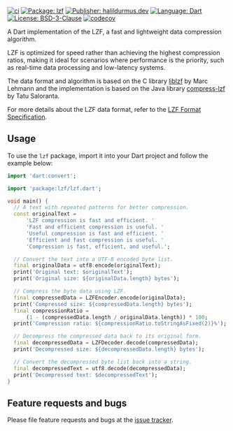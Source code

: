 [![ci][ci_badge]][ci_link]
[![Package: lzf][package_badge]][package_link]
[![Publisher: halildurmus.dev][publisher_badge]][publisher_link]
[![Language: Dart][language_badge]][language_link]
[![License: BSD-3-Clause][license_badge]][license_link]
[![codecov][codecov_badge_link]][codecov_link]

A Dart implementation of the LZF, a fast and lightweight data compression
algorithm.

LZF is optimized for speed rather than achieving the highest compression ratios,
making it ideal for scenarios where performance is the priority, such as
real-time data processing and low-latency systems.

The data format and algorithm is based on the C library
[liblzf](https://software.schmorp.de/pkg/liblzf.html) by Marc Lehmann and the
implementation is based on the Java library
[compress-lzf](https://github.com/ning/compress) by Tatu Saloranta.

For more details about the LZF data format, refer to the
[LZF Format Specification][].

## Usage

To use the `lzf` package, import it into your Dart project and follow the
example below:

```dart
import 'dart:convert';

import 'package:lzf/lzf.dart';

void main() {
  // A text with repeated patterns for better compression.
  const originalText =
      'LZF compression is fast and efficient. '
      'Fast and efficient compression is useful. '
      'Useful compression is fast and efficient. '
      'Efficient and fast compression is useful. '
      'Compression is fast, efficient, and useful.';

  // Convert the text into a UTF-8 encoded byte list.
  final originalData = utf8.encode(originalText);
  print('Original text: $originalText');
  print('Original size: ${originalData.length} bytes');

  // Compress the byte data using LZF.
  final compressedData = LZFEncoder.encode(originalData);
  print('Compressed size: ${compressedData.length} bytes');
  final compressionRatio =
      (1 - (compressedData.length / originalData.length)) * 100;
  print('Compression ratio: ${compressionRatio.toStringAsFixed(2)}%');

  // Decompress the compressed data back to its original form.
  final decompressedData = LZFDecoder.decode(compressedData);
  print('Decompressed size: ${decompressedData.length} bytes');

  // Convert the decompressed byte list back into a string.
  final decompressedText = utf8.decode(decompressedData);
  print('Decompressed text: $decompressedText');
}
```

## Feature requests and bugs

Please file feature requests and bugs at the
[issue tracker][issue_tracker_link].

[ci_badge]: https://github.com/halildurmus/lzf/actions/workflows/lzf.yml/badge.svg
[ci_link]: https://github.com/halildurmus/lzf/actions/workflows/lzf.yml
[codecov_badge_link]: https://codecov.io/gh/halildurmus/lzf/graph/badge.svg?token=ZG7GBT95JP
[codecov_link]: https://codecov.io/gh/halildurmus/lzf
[issue_tracker_link]: https://github.com/halildurmus/lzf/issues
[language_badge]: https://img.shields.io/badge/language-Dart-blue.svg
[language_link]: https://dart.dev
[license_badge]: https://img.shields.io/github/license/halildurmus/lzf?color=blue
[license_link]: https://opensource.org/licenses/BSD-3-Clause
[LZF Format Specification]: http://web.archive.org/web/20161025225604/https://github.com/ning/compress/wiki/LZFFormat
[package_badge]: https://img.shields.io/pub/v/lzf.svg
[package_link]: https://pub.dev/packages/lzf
[publisher_badge]: https://img.shields.io/pub/publisher/lzf.svg
[publisher_link]: https://pub.dev/publishers/halildurmus.dev
